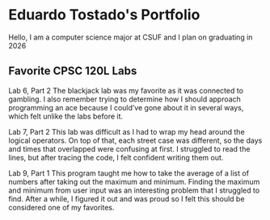 
# Eduardo Tostado's Portfolio

Hello, I am a computer science major at CSUF and I plan on graduating in 2026

## Favorite CPSC 120L Labs

Lab 6, Part 2
The blackjack lab was my favorite as it was connected to gambling. I also remember trying to determine how I should approach programming an ace because I could’ve gone about it in several ways, which felt unlike the labs before it.

Lab 7, Part 2
This lab was difficult as I had to wrap my head around the logical operators. On top of that, each street case was different, so the days and times that overlapped were confusing at first. I struggled to read the lines, but after tracing the code, I felt confident writing them out.

Lab 9, Part 1
This program taught me how to take the average of a list of numbers after taking out the maximum and minimum. Finding the maximum and minimum from user input was an interesting problem that I struggled to find. After a while, I figured it out and was proud so I felt this should be considered one of my favorites.
